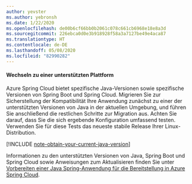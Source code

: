```yaml
---
author: yevster
ms.author: yebronsh
ms.date: 1/22/2020
ms.openlocfilehash: de00b6cf66bb0b2061c078c661cb6968e18e8a3d
ms.sourcegitcommit: 226ebca0d0e3b918928f58a3a7127be49e4aca87
ms.translationtype: HT
ms.contentlocale: de-DE
ms.lasthandoff: 05/08/2020
ms.locfileid: "82990282"
---
```

#### <a name="switch-to-a-supported-platform"></a>Wechseln zu einer unterstützten Plattform

Azure Spring Cloud bietet spezifische Java-Versionen sowie spezifische Versionen von Spring Boot und Spring Cloud. Migrieren Sie zur Sicherstellung der Kompatibilität Ihre Anwendung zunächst zu einer der unterstützten Versionen von Java in der aktuellen Umgebung, und führen Sie anschließend die restlichen Schritte zur Migration aus. Achten Sie darauf, dass Sie die sich ergebende Konfiguration umfassend testen. Verwenden Sie für diese Tests das neueste stabile Release Ihrer Linux-Distribution.

[!INCLUDE [note-obtain-your-current-java-version](note-obtain-your-current-java-version.md)]

Informationen zu den unterstützten Versionen von Java, Spring Boot und Spring Cloud sowie Anweisungen zum Aktualisieren finden Sie unter [Vorbereiten einer Java Spring-Anwendung für die Bereitstellung in Azure Spring Cloud](/azure/spring-cloud/spring-cloud-tutorial-prepare-app-deployment).
